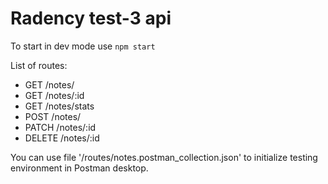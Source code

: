 # Radency test-3 api

To start in dev mode use `npm start`

List of routes:

* GET /notes/
* GET /notes/:id
* GET /notes/stats
* POST /notes/
* PATCH /notes/:id
* DELETE /notes/:id

You can use file '/routes/notes.postman_collection.json' to initialize testing environment in Postman desktop.